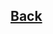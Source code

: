 
## [Back](https://github.com/ifanzilka/Statistic_for_R/blob/main/Module%201:%20basic%20structures%20and%20concepts/readme.md)
